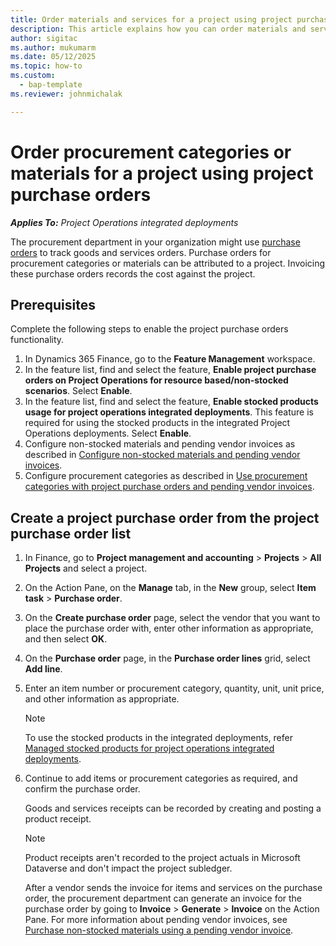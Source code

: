 ```yaml
---
title: Order materials and services for a project using project purchase orders
description: This article explains how you can order materials and services for a project using project purchase orders.
author: sigitac
ms.author: mukumarm
ms.date: 05/12/2025
ms.topic: how-to
ms.custom: 
  - bap-template
ms.reviewer: johnmichalak

---
```


# Order procurement categories or materials for a project using project purchase orders

_**Applies To:** Project Operations integrated deployments_

The procurement department in your organization might use [purchase orders](/dynamics365/supply-chain/procurement/purchase-order-overview) to track goods and services orders. Purchase orders for procurement categories or materials can be attributed to a project. Invoicing these purchase orders records the cost against the project.

## Prerequisites
Complete the following steps to enable the project purchase orders functionality.

1. In Dynamics 365 Finance, go to the **Feature Management** workspace.
2. In the feature list, find and select the feature, **Enable project purchase orders on Project Operations for resource based/non-stocked scenarios**. Select **Enable**.
3. In the feature list, find and select the feature, **Enable stocked products usage for project operations integrated deployments**. This feature is required for using the stocked products in the integrated Project Operations deployments. Select **Enable**.
4. Configure non-stocked materials and pending vendor invoices as described in [Configure non-stocked materials and pending vendor invoices](configure-materials-nonstocked.md).
5. Configure procurement categories as described in [Use procurement categories with project purchase orders and pending vendor invoices](configure-procurement-categories.md).

## Create a project purchase order from the project purchase order list

1. In Finance, go to **Project management and accounting** > **Projects** > **All Projects** and select a project.
2. On the Action Pane, on the **Manage** tab, in the **New** group, select **Item task** > **Purchase order**.
3. On the **Create purchase order** page, select the vendor that you want to place the purchase order with, enter other information as appropriate, and then select **OK**.
4. On the **Purchase order** page, in the **Purchase order lines** grid, select **Add line**.
5. Enter an item number or procurement category, quantity, unit, unit price, and other information as appropriate.

    > [!NOTE]
    > To use the stocked products in the integrated deployments, refer [Managed stocked products for project operations integrated deployments](enable-stocked-products-integrated.md).

6. Continue to add items or procurement categories as required, and confirm the purchase order.

    Goods and services receipts can be recorded by creating and posting a product receipt.

    > [!NOTE]
    > Product receipts aren't recorded to the project actuals in Microsoft Dataverse and don't impact the project subledger.

    After a vendor sends the invoice for items and services on the purchase order, the procurement department can generate an invoice for the purchase order by going to **Invoice** > **Generate** > **Invoice** on the Action Pane. For more information about pending vendor invoices, see [Purchase non-stocked materials using a pending vendor invoice](pending-vendor-invoices.md).
